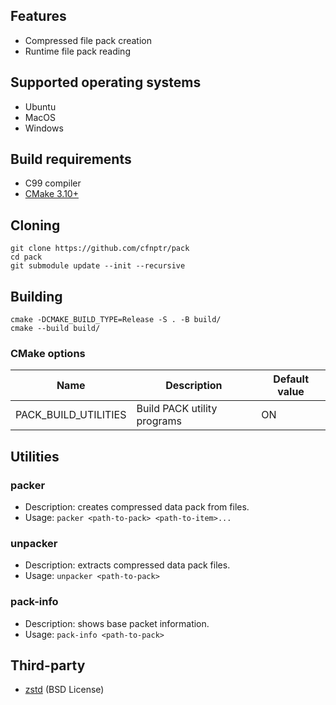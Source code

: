 ## Features
* Compressed file pack creation
* Runtime file pack reading

## Supported operating systems
* Ubuntu
* MacOS
* Windows

## Build requirements
* C99 compiler
* [CMake 3.10+](https://cmake.org/)

## Cloning
```
git clone https://github.com/cfnptr/pack
cd pack
git submodule update --init --recursive
```

## Building
```
cmake -DCMAKE_BUILD_TYPE=Release -S . -B build/
cmake --build build/
```

### CMake options
| Name                 | Description                         | Default value |
| -------------------- | ----------------------------------- | ------------- |
| PACK_BUILD_UTILITIES | Build PACK utility programs         | ON            |

## Utilities

### packer
* Description: creates compressed data pack from files.
* Usage: ```packer <path-to-pack> <path-to-item>...```

### unpacker
* Description: extracts compressed data pack files.
* Usage: ```unpacker <path-to-pack>```

### pack-info
* Description: shows base packet information.
* Usage: ```pack-info <path-to-pack>```

## Third-party
* [zstd](https://github.com/facebook/zstd/) (BSD License)
